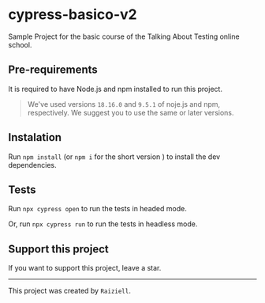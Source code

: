 # cypress-basico-v2

Sample Project for the basic course of the Talking About Testing online school.

## Pre-requirements

It is required to have Node.js and npm installed to run this project.

> We've used versions `18.16.0` and `9.5.1` of noje.js and npm, respectively. We suggest you to use the same or later versions.

## Instalation

Run `npm install` (or `npm i` for the short version ) to install the dev dependencies.

## Tests 

Run `npx cypress open` to run the tests in headed mode. 

Or, run `npx cypress run` to run the tests in headless mode.

## Support this project

If you want to support this project, leave a star.

---

This project was created by `Raiziell`.